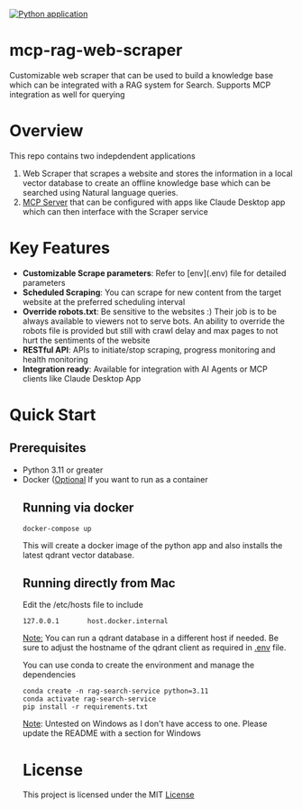 [![Python application](https://github.com/arunjeyaprasad/mcp-rag-web-scraper/actions/workflows/python-app.yml/badge.svg)](https://github.com/arunjeyaprasad/mcp-rag-web-scraper/actions/workflows/python-app.yml)
# mcp-rag-web-scraper

Customizable web scraper that can be used to build a knowledge base which can be integrated with a RAG system for Search. Supports MCP integration as well for querying

# Overview

This repo contains two indepdendent applications
1) Web Scraper that scrapes a website and stores the information in a local vector database to create an offline knowledge base which can be searched using Natural language queries.
2) [MCP Server](mcp) that can be configured with apps like Claude Desktop app which can then interface with the Scraper service

# Key Features
<ul>
<li><b>Customizable Scrape parameters</b>: Refer to [env](.env) file for detailed parameters</li>
<li><b>Scheduled Scraping</b>: You can scrape for new content from the target website at the preferred scheduling interval</li>
<li><b>Override robots.txt</b>: Be sensitive to the websites :) Their job is to be always available to viewers not to serve bots. An ability to override the robots file is provided but still with crawl delay and max pages to not hurt the sentiments of the website</li>
<li><b>RESTful API</b>: APIs to initiate/stop scraping, progress monitoring and health monitoring</li>
<li><b>Integration ready</b>: Available for integration with AI Agents or MCP clients like Claude Desktop App</li>
</ul>

# Quick Start
## Prerequisites
<ul>
<li>Python 3.11 or greater</li>
<li>Docker (<u>Optional</u> If you want to run as a container</li>

## Running via docker
```
docker-compose up
```
<p>This will create a docker image of the python app and also installs the latest qdrant vector database.</p>

## Running directly from Mac

Edit the /etc/hosts file to include
```
127.0.0.1       host.docker.internal
```
<u>Note:</u> You can run a qdrant database in a different host if needed. Be sure to adjust the hostname of the qdrant client as required in [.env](.env) file.

You can use conda to create the environment and manage the dependencies
```
conda create -n rag-search-service python=3.11
conda activate rag-search-service
pip install -r requirements.txt
```

<u>Note</u>: Untested on Windows as I don't have access to one. Please update the README with a section for Windows

# License
This project is licensed under the MIT [License](LICENSE)

